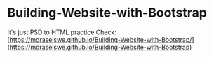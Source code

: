 # Building-Website-with-Bootstrap
It's just PSD to HTML practice
Check: [https://mdraselswe.github.io/Building-Website-with-Bootstrap/](https://mdraselswe.github.io/Building-Website-with-Bootstrap)
